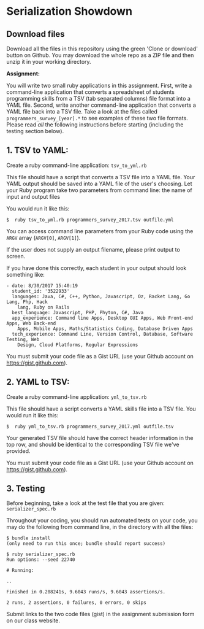 # Serialization Showdown

## Download files

Download all the files in this repository using the green 'Clone or download' button on Github. You may download the whole repo as a ZIP file and then unzip it in your working directory.

**Assignment:**

You will write two small ruby applications in this assignment. First, write a command-line application that converts a spreadsheet of students programming skills from a TSV (tab separated columns) file format into a YAML file. Second, write another command-line application that converts a YAML file back into a TSV file. Take a look at the files called `programmers_survey_[year].*` to see examples of these two file formats. Please read *all* the following instructions before starting (including the testing section below).

## 1. TSV to YAML:
Create a ruby command-line application: `tsv_to_yml.rb`

This file should have a script that converts a TSV file into a YAML file. Your YAML output should be saved into a YAML file of the user's choosing.
Let your Ruby program take two parameters from command line: the name of input and output files

You would run it like this:

`$  ruby tsv_to_yml.rb programmers_survey_2017.tsv outfile.yml`

You can access command line parameters from your Ruby code using the `ARGV` array (`ARGV[0]`, `ARGV[1]`).

If the user does not supply an output filename, please print output to screen.

If you have done this correctly, each student in your output should look something like:
```
- date: 8/30/2017 15:40:19
  student_id: '3522933'
  languages: Java, C#, C++, Python, Javascript, Oz, Racket Lang, Go Lang, Php, Hack
    lang, Ruby on Rails
  best_language: Javascript, PHP, Phyton, C#, Java
  app_experience: Command line Apps, Desktop GUI Apps, Web Front-end Apps, Web Back-end
    Apps, Mobile Apps, Maths/Statistics Coding, Database Driven Apps
  tech_experience: Command Line, Version Control, Database, Software Testing, Web
    Design, Cloud Platforms, Regular Expressions
```

You must submit your code file as a Gist URL (use your Github account on https://gist.github.com).

## 2. YAML to TSV:
Create a ruby command-line application: `yml_to_tsv.rb`

This file should have a script converts a YAML skills file into a TSV file. You would run it like this:

`$  ruby yml_to_tsv.rb programmers_survey_2017.yml outfile.tsv`

Your generated TSV file should have the correct header information in the top row, and should be identical to the corresponding TSV file we've provided.

You must submit your code file as a Gist URL (use your Github account on https://gist.github.com).

## 3. Testing

Before beginning, take a look at the test file that you are given: `serializer_spec.rb`

Throughout your coding, you should run automated tests on your code, you may do the following from command line, in the directory with all the files:
```
$ bundle install
(only need to run this once; bundle should report success)

$ ruby serializer_spec.rb
Run options: --seed 22740

# Running:

..

Finished in 0.208241s, 9.6043 runs/s, 9.6043 assertions/s.

2 runs, 2 assertions, 0 failures, 0 errors, 0 skips
```

Submit links to the two code files (gist) in the assignment submission form on our class website.
